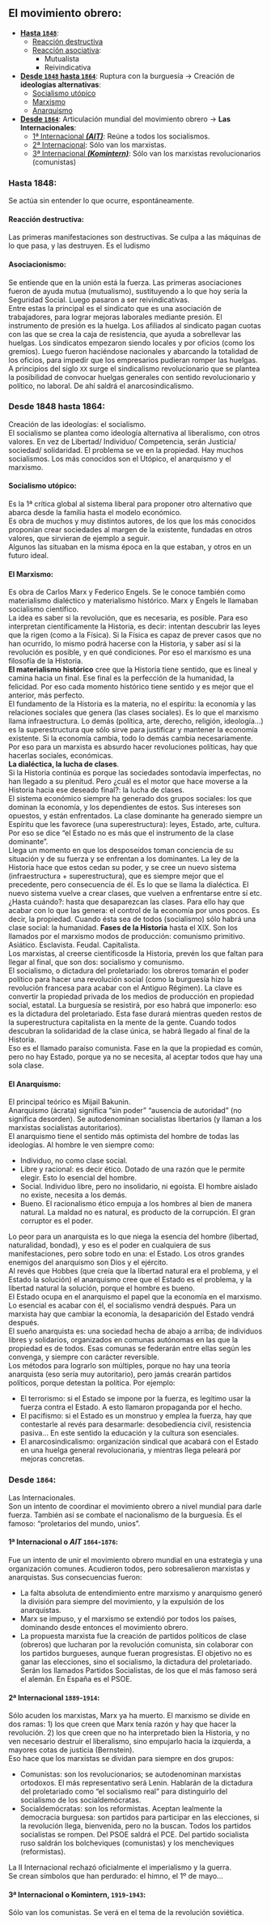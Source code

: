## El movimiento obrero:  

 *	[**Hasta `1848`**](#hasta-1848):  
 	*	[Reacción destructiva](#reacción-destructiva)  
 	*	[Reacción asociativa](#asociacionismo):  
 		*	Mutualista  
 		*	Reivindicativa  
 *	[**Desde `1848` hasta `1864`**](#desde-1848-hasta-1864): Ruptura con la burguesía → Creación de **ideologías alternativas**:  
 	*	[Socialismo utópico](#socialismo-utópico)  
 	*	[Marxismo](#el-marxismo)  
 	*	[Anarquismo](#el-anarquismo)  
 *	[**Desde `1864`**](#desde-1864): Articulación mundial del movimiento obrero → **Las Internacionales**:  
 	*	[1ª Internacional ***(AIT)***](#1ª-internacional-o-ait-1864-1876): Reúne a todos los socialismos.  
 	*	[2ª Internacional](#2ª-internacional-1889-1914): Sólo van los marxistas.  
 	*	[3ª Internacional ***(Komintern)***](#3ª-internacional-o-komintern-1919-1943): Sólo van los marxistas revolucionarios (comunistas)  

### Hasta 1848:  
Se actúa sin entender lo que ocurre, espontáneamente.

#### Reacción destructiva:  
Las primeras manifestaciones son destructivas. Se culpa a las máquinas de lo que
pasa, y las destruyen. Es el
ludismo

#### Asociacionismo:  
Se entiende que en la unión está la fuerza. Las primeras asociaciones fueron de ayuda mutua (mutualismo), sustituyendo a lo que hoy sería la Seguridad Social. Luego pasaron a ser reivindicativas.  
Entre estas la principal es el sindicato que es una asociación de trabajadores, para lograr mejoras laborales mediante presión. El instrumento de presión es la huelga. Los afiliados al sindicato pagan cuotas con las que se crea la caja de resistencia, que ayuda a sobrellevar las huelgas. Los sindicatos empezaron siendo locales y por oficios (como los gremios). Luego fueron haciéndose nacionales y abarcando la totalidad de los oficios, para impedir que los empresarios pudieran romper las huelgas.  
A principios del siglo `XX` surge el sindicalismo revolucionario que se plantea la posibilidad de convocar huelgas generales con sentido revolucionario y político, no laboral. De ahí saldrá el anarcosindicalismo.

### Desde 1848 hasta 1864:  
Creación de las ideologías: el socialismo.  
El socialismo se plantea como ideología alternativa al liberalismo, con otros valores. En vez de Libertad/ Individuo/ Competencia, serán Justicia/ sociedad/ solidaridad. El problema se ve en la propiedad. Hay muchos socialismos. Los más conocidos son el Utópico, el anarquismo y el marxismo.

#### Socialismo utópico:  
Es la 1ª crítica global al sistema liberal para proponer otro alternativo que abarca desde la familia hasta el modelo económico.  
Es obra de muchos y muy distintos autores, de los que los más conocidos proponían crear sociedades al margen de la existente, fundadas en otros valores, que sirvieran de ejemplo a seguir.  
Algunos las situaban en la misma época en la que estaban, y otros en un futuro ideal.  

#### El Marxismo:  
Es obra de Carlos Marx y Federico Engels. Se le conoce también como materialismo dialéctico y materialismo histórico. Marx y Engels le llamaban socialismo científico.  
La idea es saber si la revolución, que es necesaria, es posible. Para eso interpretan científicamente la Historia, es decir: intentan descubrir las leyes que la rigen (como a la Física). Si la Física es capaz de prever casos que no han ocurrido, lo mismo podrá hacerse con la Historia, y saber así si la revolución es posible, y en qué condiciones. Por eso el marxismo es una filosofía de la Historia.  
**El materialismo histórico** cree que la Historia tiene sentido, que es lineal y camina hacia un final. Ese final es la perfección de la humanidad, la felicidad. Por eso cada momento histórico tiene sentido y es mejor que el anterior, más perfecto.  
El fundamento de la Historia es la materia, no el espíritu: la economía y las relaciones sociales que genera (las clases sociales). Es lo que el marxismo llama infraestructura. Lo demás (política, arte, derecho, religión, ideología...) es la superestructura que sólo sirve para justificar y mantener la economía existente. Si la economía cambia, todo lo demás cambia necesariamente. Por eso para un marxista es absurdo hacer revoluciones políticas, hay que hacerlas sociales, económicas.  
**La dialéctica, la lucha de clases**.  
Si la Historia continúa es porque las sociedades sontodavía imperfectas, no han llegado a su plenitud. Pero ¿cuál es el motor que hace moverse a la Historia hacia ese deseado final?: la lucha de clases.  
El sistema económico siempre ha generado dos grupos sociales: los que dominan la economía, y los dependientes de estos. Sus intereses son opuestos, y están enfrentados.
La clase dominante ha generado siempre un Espíritu que les favorece (una superestructura): leyes, Estado, arte, cultura. Por eso se dice “el Estado no es más que el instrumento de la clase dominante”.  
Llega un momento en que los desposeídos toman conciencia de su situación y de su fuerza y se enfrentan a los dominantes. La ley de la Historia hace que estos cedan su poder, y se cree un nuevo sistema (infraestructura + superestructura), que es siempre mejor que el precedente, pero consecuencia de él. Es lo que se llama la dialéctica. El nuevo sistema vuelve a crear clases, que vuelven a enfrentarse entre sí etc.  
¿Hasta cuándo?: hasta que desaparezcan las clases. Para ello hay que acabar con lo que las genera: el control de la economía por unos pocos. Es decir, la propiedad. Cuando ésta sea de todos (socialismo) sólo habrá una clase social: la humanidad.
**Fases de la Historia** hasta el XIX. Son los llamados por el marxismo modos de producción: comunismo primitivo. Asiático. Esclavista. Feudal. Capitalista.  
Los marxistas, al creerse científicosde la Historia, prevén los que faltan para llegar al final, que son dos: socialismo y comunismo.		
El socialismo, o dictadura del proletariado: los obreros tomarán el poder político para hacer una revolución social (como la burguesía hizo la revolución francesa para acabar con el Antiguo Régimen). La clave es convertir la propiedad privada de los medios de producción en propiedad social, estatal. La burguesía se resistirá, por eso habrá que imponerlo: eso es la dictadura del proletariado. Esta fase durará mientras queden restos de la superestructura capitalista en la mente de la gente. Cuando todos descubran la solidaridad de la clase única, se habrá llegado al final de la Historia.  
Eso es el llamado paraíso comunista. Fase en la que la propiedad es común, pero no hay Estado, porque ya no se necesita, al aceptar todos que hay una sola clase.  

#### El Anarquismo:  
El principal teórico es Mijail Bakunin.  
Anarquismo (ácrata) significa “sin poder” “ausencia de autoridad” (no significa desorden). Se autodenominan socialistas libertarios (y llaman a los marxistas socialistas autoritarios).  
El anarquismo tiene el sentido más optimista del hombre de todas las ideologías. Al hombre le ven siempre como:  
 *	Individuo, no como clase social.  
 *	Libre y racional: es decir ético. Dotado de una razón que le permite elegir. Esto lo esencial del hombre.  
 *	Social. Individuo libre, pero no insolidario, ni egoísta. El hombre aislado no existe, necesita a los demás.  
 *	Bueno. El racionalismo ético empuja a los hombres al bien de manera natural. La maldad no es natural, es producto de la corrupción. El gran corruptor es el poder.  

Lo peor para un anarquista es lo que niega la esencia del hombre (libertad, naturalidad, bondad), y eso es el poder en cualquiera de sus manifestaciones, pero sobre todo en una: el Estado. Los otros grandes enemigos del anarquismo son Dios y el ejército.  
Al revés que Hobbes (que creía que la libertad natural era el problema, y el Estado la solución) el anarquismo cree que el Estado es el problema, y la libertad natural la solución, porque el hombre es bueno.  
El Estado ocupa en el anarquismo el papel que la economía en el marxismo. Lo esencial es acabar con él, el socialismo vendrá después. Para un marxista hay que cambiar la economía, la desaparición del Estado vendrá después.  
El sueño anarquista es: una sociedad hecha de abajo a arriba; de individuos libres y solidarios, organizados en comunas autónomas en las que la propiedad es de todos. Esas comunas se federarán entre ellas según les convenga, y siempre con carácter reversible.  
Los métodos para lograrlo son múltiples, porque no hay una teoría anarquista (eso sería muy autoritario), pero jamás crearán partidos políticos, porque detestan la política. Por ejemplo:  
 *	El terrorismo: si el Estado se impone por la fuerza, es legítimo usar la fuerza contra el Estado. A esto llamaron propaganda por el hecho.
 *	El pacifismo: si el Estado es un monstruo y emplea la fuerza, hay que contestarle al revés para desarmarle: desobediencia civil, resistencia pasiva... En este sentido la educación y la cultura son esenciales.
 *	El anarcosindicalismo: organización sindical que acabará con el Estado en una huelga general revolucionaria, y mientras llega peleará por mejoras concretas.

### Desde `1864`:  
Las Internacionales.  
Son un intento de coordinar el movimiento obrero a nivel mundial para darle fuerza. También así se combate el nacionalismo de la burguesía. Es el famoso: “proletarios del mundo, unios”.  

#### 1ª Internacional o *AIT* `1864`-`1876`:  
Fue un intento de unir el movimiento obrero mundial en una estrategia y una organización comunes. Acudieron todos, pero sobresalieron marxistas y anarquistas. Sus consecuencias fueron:  
 *	La falta absoluta de entendimiento entre marxismo y anarquismo generó la división para siempre del movimiento, y la expulsión de los anarquistas.  
 *	Marx se impuso, y el marxismo se extendió por todos los países, dominando desde entonces el movimiento obrero.
 *	La propuesta marxista fue la creación de partidos políticos de clase (obreros) que lucharan por la revolución comunista, sin colaborar con los partidos burgueses, aunque fueran progresistas. El objetivo no es ganar las elecciones, sino el socialismo, la dictadura del proletariado. Serán los llamados Partidos Socialistas, de los que el más famoso será el alemán. En España es el PSOE.  

#### 2ª Internacional `1889`-`1914`:  
Sólo acuden los marxistas, Marx ya ha muerto. El marxismo se divide en dos ramas: 1) los que creen que Marx tenía razón y hay que hacer la revolución. 2) los que creen que no ha interpretado bien la Historia, y no ven necesario destruir el liberalismo, sino empujarlo hacia la izquierda, a mayores cotas de justicia (Bernstein).  
Eso hace que los marxistas se dividan para siempre en dos grupos:  
 *	Comunistas: son los revolucionarios; se autodenominan marxistas ortodoxos. El más representativo será Lenin. Hablarán de la dictadura del proletariado como “el socialismo real” para distinguirlo del socialismo de los socialdemócratas.  
 *	Socialdemócratas: son los reformistas. Aceptan lealmente la democracia burguesa: son partidos para participar en las elecciones, si la revolución llega, bienvenida, pero no la buscan. Todos los partidos socialistas se rompen. Del PSOE saldrá el PCE. Del partido socialista ruso saldrán los bolcheviques (comunistas) y los mencheviques (reformistas).  

La II Internacional rechazó oficialmente el imperialismo y la guerra.  
Se crean símbolos que han perdurado: el himno, el 1º de mayo...  

#### 3ª Internacional o Komintern, `1919`-`1943`:  
Sólo van los comunistas. Se verá en el tema de la revolución soviética.
